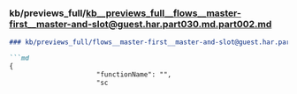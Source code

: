 ### kb/previews_full/kb__previews_full__flows__master-first__master-and-slot@guest.har.part030.md.part002.md

```md
### kb/previews_full/flows__master-first__master-and-slot@guest.har.part030.md (part 002)

```md
{
                      "functionName": "",
                      "sc
```

```

```
